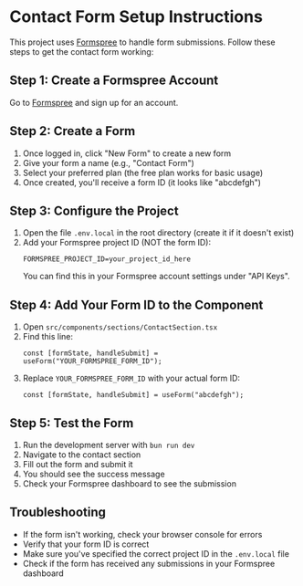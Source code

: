 # Contact Form Setup Instructions

This project uses [Formspree](https://formspree.io) to handle form submissions. Follow these steps to get the contact form working:

## Step 1: Create a Formspree Account
Go to [Formspree](https://formspree.io) and sign up for an account.

## Step 2: Create a Form
1. Once logged in, click "New Form" to create a new form
2. Give your form a name (e.g., "Contact Form")
3. Select your preferred plan (the free plan works for basic usage)
4. Once created, you'll receive a form ID (it looks like "abcdefgh")

## Step 3: Configure the Project
1. Open the file `.env.local` in the root directory (create it if it doesn't exist)
2. Add your Formspree project ID (NOT the form ID):
   ```
   FORMSPREE_PROJECT_ID=your_project_id_here
   ```
   You can find this in your Formspree account settings under "API Keys".

## Step 4: Add Your Form ID to the Component
1. Open `src/components/sections/ContactSection.tsx`
2. Find this line:
   ```tsx
   const [formState, handleSubmit] = useForm("YOUR_FORMSPREE_FORM_ID");
   ```
3. Replace `YOUR_FORMSPREE_FORM_ID` with your actual form ID:
   ```tsx
   const [formState, handleSubmit] = useForm("abcdefgh");
   ```

## Step 5: Test the Form
1. Run the development server with `bun run dev`
2. Navigate to the contact section
3. Fill out the form and submit it
4. You should see the success message
5. Check your Formspree dashboard to see the submission

## Troubleshooting
- If the form isn't working, check your browser console for errors
- Verify that your form ID is correct
- Make sure you've specified the correct project ID in the `.env.local` file
- Check if the form has received any submissions in your Formspree dashboard 